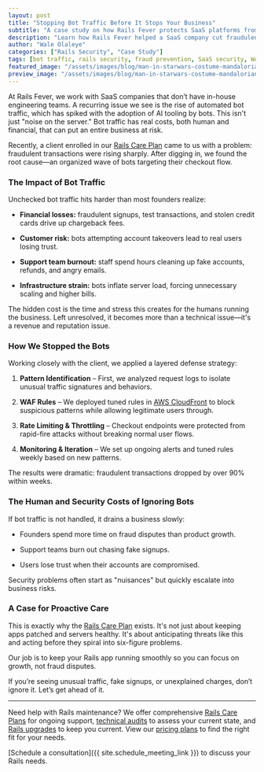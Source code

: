 ```yaml
---
layout: post
title: "Stopping Bot Traffic Before It Stops Your Business"
subtitle: "A case study on how Rails Fever protects SaaS platforms from the hidden costs of fraudulent traffic"
description: "Learn how Rails Fever helped a SaaS company cut fraudulent transactions by 90% by stopping bot traffic. A case study in Rails Care Plan security and stability. "
author: "Wale Olaleye"
categories: ["Rails Security", "Case Study"]
tags: [bot traffic, rails security, fraud prevention, SaaS security, WAF, Rails Care Plan, AWS Cloudfront]
featured_image: "/assets/images/blog/man-in-starwars-costume-mandalorian-800x600.webp"
preview_image: "/assets/images/blog/man-in-starwars-costume-mandalorian-400x300.webp"
---
```


At Rails Fever, we work with SaaS companies that don’t have in-house engineering teams. A recurring issue we see is the rise of automated bot traffic, which has spiked with the adoption of AI tooling by bots. This isn't just "noise on the server." Bot traffic has real costs, both human and financial, that can put an entire business at risk.

Recently, a client enrolled in our [Rails Care Plan](/services/rails_care_plan/) came to us with a problem: fraudulent transactions were rising sharply. After digging in, we found the root cause—an organized wave of bots targeting their checkout flow.

### The Impact of Bot Traffic

Unchecked bot traffic hits harder than most founders realize:

* **Financial losses:** fraudulent signups, test transactions, and stolen credit cards drive up chargeback fees.

* **Customer risk:** bots attempting account takeovers lead to real users losing trust.

* **Support team burnout:** staff spend hours cleaning up fake accounts, refunds, and angry emails.

* **Infrastructure strain:** bots inflate server load, forcing unnecessary scaling and higher bills.

The hidden cost is the time and stress this creates for the humans running the business. Left unresolved, it becomes more than a technical issue—it's a revenue and reputation issue.

### How We Stopped the Bots

Working closely with the client, we applied a layered defense strategy:

1. **Pattern Identification** – First, we analyzed request logs to isolate unusual traffic signatures and behaviors.

1. **WAF Rules** – We deployed tuned rules in [AWS CloudFront](https://aws.amazon.com/cloudfront/) to block suspicious patterns while allowing legitimate users through.

1. **Rate Limiting & Throttling** – Checkout endpoints were protected from rapid-fire attacks without breaking normal user flows.

1. **Monitoring & Iteration** – We set up ongoing alerts and tuned rules weekly based on new patterns.

The results were dramatic: fraudulent transactions dropped by over 90% within weeks.

### The Human and Security Costs of Ignoring Bots

If bot traffic is not handled, it drains a business slowly:

* Founders spend more time on fraud disputes than product growth.

* Support teams burn out chasing fake signups.

* Users lose trust when their accounts are compromised.

Security problems often start as "nuisances" but quickly escalate into business risks.

### A Case for Proactive Care

This is exactly why the [Rails Care Plan](/services/rails_care_plan/) exists. It's not just about keeping apps patched and servers healthy. It's about anticipating threats like this and acting before they spiral into six-figure problems.

Our job is to keep your Rails app running smoothly so you can focus on growth, not fraud disputes.

If you’re seeing unusual traffic, fake signups, or unexplained charges, don’t ignore it. Let’s get ahead of it.

---

Need help with Rails maintenance? We offer comprehensive [Rails Care Plans](/services/rails_care_plan/) for ongoing support, [technical audits](/services/rails_tech_audit/) to assess your current state, and [Rails upgrades](/services/rails_upgrade_express/) to keep you current. View our [pricing plans](/pricing/) to find the right fit for your needs.

[Schedule a consultation]({{ site.schedule_meeting_link }}) to discuss your Rails needs.
